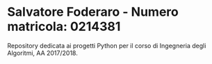 # Salvatore Foderaro - Numero matricola: 0214381

Repository dedicata ai progetti Python per il corso di Ingegneria degli Algoritmi, AA 2017/2018.
